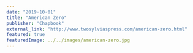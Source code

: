 ```yaml
---
date: "2019-10-01"
title: "American Zero"
publisher: "Chapbook"
external_link: "http://www.twosylviaspress.com/american-zero.html"
featured: true
featuredImage: ../../images/american-zero.jpg
---
```

